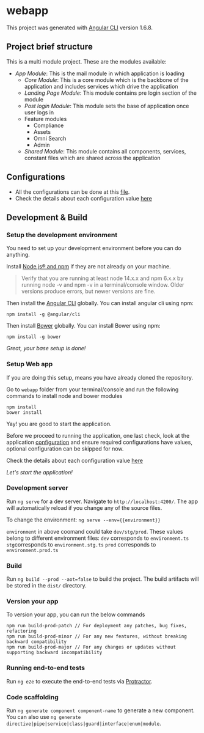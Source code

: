 # webapp

This project was generated with [Angular CLI](https://github.com/angular/angular-cli) version 1.6.8.

## Project brief structure

This is a multi module project. These are the modules available:

- _App Module_: This is the mail module in which application is loading
    -  _Core Module_: This is a core module which is the backbone of the application and includes services which drive the application
    - _Landing Page Module_: This module contains pre login section of the module
    - _Post login Module_: This module sets the base of application once user logs in
    - Feature modules
        - Compliance
        - Assets
        - Omni Search
        - Admin
    - _Shared Module_: This module contains all components, services, constant files which are shared across the
      application

## Configurations

* All the configurations can be done at this [file](src/config/configuration.ts).
* Check the details about each configuration
  value [here](https://github.com/PaladinCloud/CE/wiki/How-To-Configure-the-UI)

## Development & Build

### Setup the development environment
You need to set up your development environment before you can do anything.

Install [Node.js® and npm](https://nodejs.org/en/download/) if they are not already on your machine.

> Verify that you are running at least node 14.x.x and npm 6.x.x by running node -v and npm -v in a terminal/console
> window. Older versions produce errors, but newer versions are fine.

Then install the [Angular CLI](https://github.com/angular/angular-cli) globally. You can install angular cli using npm:
```
npm install -g @angular/cli
```

Then install [Bower](https://bower.io/) globally. You can install Bower using npm:
```
npm install -g bower
```

*Great, your base setup is done!*

### Setup Web app

If you are doing this setup, means you have already cloned the repository.

Go to `webapp` folder from your terminal/console and run the following commands to install node and bower modules

```
npm install
bower install
```

Yay! you are good to start the application.

Before we proceed to running the application, one last check, look at the
application [configuration](src/config/configurations.ts) and ensure required configurations have values, optional
configuration can be skipped for now.

Check the details about each configuration value [here](https://github.com/PaladinCloud/CE/wiki/How-To-Configure-the-UI)

*Let's start the application!*

### Development server

Run `ng serve` for a dev server. Navigate to `http://localhost:4200/`. The app will automatically reload if you change any of the source files.

To change the environment: `ng serve --env={{environment}}`

`environment` in above coomand could take `dev/stg/prod`. These values belong to different environment files:
`dev` corresponds to `environment.ts`
`stg`corresponds to `environment.stg.ts`
`prod` corresponds to `environment.prod.ts`

### Build

Run `ng build --prod --aot=false` to build the project. The build artifacts will be stored in the `dist/` directory.

### Version your app

To version your app, you can run the below commands

```
npm run build-prod-patch // For deployment any patches, bug fixes, refactoring
npm run build-prod-minor // For any new features, without breaking backward compatibility
npm run build-prod-major // For any changes or updates without supporting backward incompatibility
```

### Running end-to-end tests

Run `ng e2e` to execute the end-to-end tests via [Protractor](http://www.protractortest.org/).

### Code scaffolding

Run `ng generate component component-name` to generate a new component. You can also use `ng generate directive|pipe|service|class|guard|interface|enum|module`.

